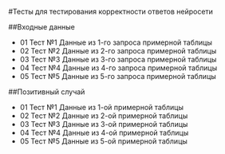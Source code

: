 #Тесты для тестирования корректности ответов нейросети

##Входные данные

- 01 Тест №1 Данные из 1-го запроса примерной таблицы
- 02 Тест №2 Данные из 2-го запроса примерной таблицы
- 03 Тест №3 Данные из 3-го запроса примерной таблицы
- 04 Тест №4 Данные из 4-го запроса примерной таблицы
- 05 Тест №5 Данные из 5-го запроса примерной таблицы

##Позитивный случай

- 01 Тест №1 Данные из 1-ой примерной таблицы
- 02 Тест №2 Данные из 2-ой примерной таблицы
- 03 Тест №3 Данные из 3-ой примерной таблицы
- 04 Тест №4 Данные из 4-ой примерной таблицы
- 05 Тест №5 Данные из 5-ой примерной таблицы
